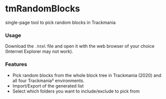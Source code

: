 # tmRandomBlocks
single-page tool to pick random blocks in Trackmania

### Usage
Download the `.html` file and open it with the web browser of your choice (Internet Explorer may not work).

### Features
- Pick random blocks from the whole block tree in Trackmania (2020) and all four Trackmania² environments.
- Import/Export of the generated list
- Select which folders you want to include/exclude to pick from
